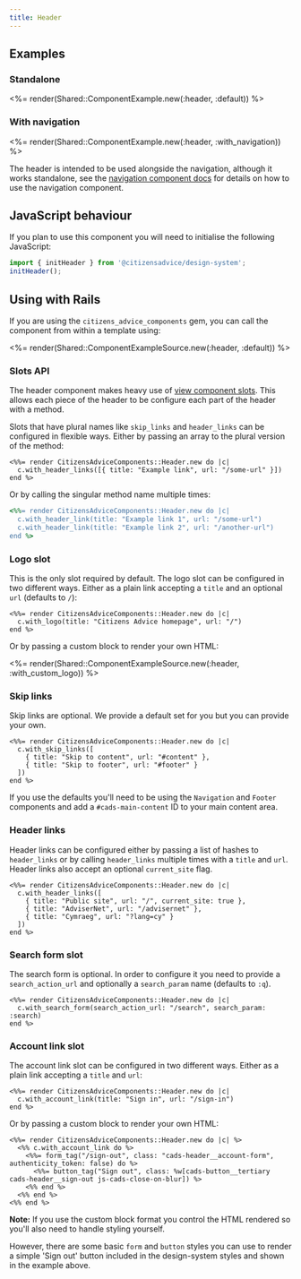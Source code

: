 ```yaml
---
title: Header
---
```


## Examples

### Standalone

<%= render(Shared::ComponentExample.new(:header, :default)) %>

### With navigation

<%= render(Shared::ComponentExample.new(:header, :with_navigation)) %>

The header is intended to be used alongside the navigation, although it works standalone, see the [navigation component docs](/components/navigation) for details on how to use the navigation component.

## JavaScript behaviour

If you plan to use this component you will need to initialise the following JavaScript:

```js
import { initHeader } from '@citizensadvice/design-system';
initHeader();
```

## Using with Rails

If you are using the `citizens_advice_components` gem, you can call the component from within a template using:

<%= render(Shared::ComponentExampleSource.new(:header, :default)) %>

### Slots API

The header component makes heavy use of [view component slots](https://viewcomponent.org/guide/slots.html). This allows each piece of the header to be configure each part of the header with a method.

Slots that have plural names like `skip_links` and `header_links` can be configured in flexible ways. Either by passing an array to the plural version of the method:

```erb
<%%= render CitizensAdviceComponents::Header.new do |c|
  c.with_header_links([{ title: "Example link", url: "/some-url" }])
end %>
```

Or by calling the singular method name multiple times:

```rb
<%%= render CitizensAdviceComponents::Header.new do |c|
  c.with_header_link(title: "Example link 1", url: "/some-url")
  c.with_header_link(title: "Example link 2", url: "/another-url")
end %>
```

### Logo slot

This is the only slot required by default. The logo slot can be configured in two different ways. Either as a plain link accepting a `title` and an optional `url` (defaults to `/`):

```erb
<%%= render CitizensAdviceComponents::Header.new do |c|
  c.with_logo(title: "Citizens Advice homepage", url: "/")
end %>
```

Or by passing a custom block to render your own HTML:

<%= render(Shared::ComponentExampleSource.new(:header, :with_custom_logo)) %>

### Skip links

Skip links are optional. We provide a default set for you but you can provide your own.

```erb
<%%= render CitizensAdviceComponents::Header.new do |c|
  c.with_skip_links([
    { title: "Skip to content", url: "#content" },
    { title: "Skip to footer", url: "#footer" }
  ])
end %>
```

If you use the defaults you'll need to be using the `Navigation` and `Footer` components and add a `#cads-main-content` ID to your main content area.

### Header links

Header links can be configured either by passing a list of hashes to `header_links` or by calling `header_links` multiple times with a `title` and `url`. Header links also accept an optional `current_site` flag.

```erb
<%%= render CitizensAdviceComponents::Header.new do |c|
  c.with_header_links([
    { title: "Public site", url: "/", current_site: true },
    { title: "AdviserNet", url: "/advisernet" },
    { title: "Cymraeg", url: "?lang=cy" }
  ])
end %>
```

### Search form slot

The search form is optional. In order to configure it you need to provide a `search_action_url` and optionally a `search_param` name (defaults to `:q`).

```erb
<%%= render CitizensAdviceComponents::Header.new do |c|
  c.with_search_form(search_action_url: "/search", search_param: :search)
end %>
```

### Account link slot

The account link slot can be configured in two different ways. Either as a plain link accepting a `title` and `url`:

```erb
<%%= render CitizensAdviceComponents::Header.new do |c|
  c.with_account_link(title: "Sign in", url: "/sign-in")
end %>
```

Or by passing a custom block to render your own HTML:

```erb
<%%= render CitizensAdviceComponents::Header.new do |c| %>
  <%% c.with_account_link do %>
    <%%= form_tag("/sign-out", class: "cads-header__account-form", authenticity_token: false) do %>
      <%%= button_tag("Sign out", class: %w[cads-button__tertiary cads-header__sign-out js-cads-close-on-blur]) %>
    <%% end %>
  <%% end %>
<%% end %>
```

**Note:** If you use the custom block format you control the HTML rendered so you'll also need to handle styling yourself.

However, there are some basic `form` and `button` styles you can use to render a simple 'Sign out' button included in the design-system styles and shown in the example above.
